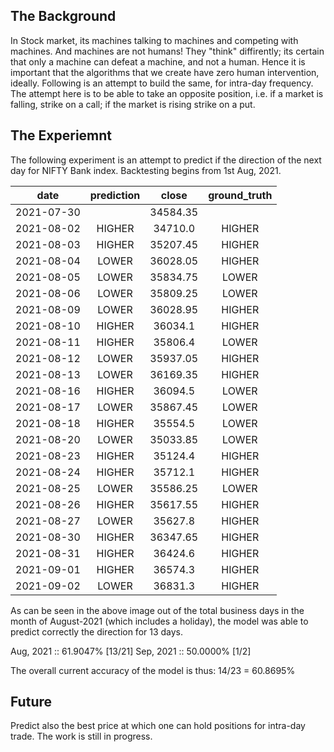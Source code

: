 ## The Background
In Stock market, its machines talking to machines and competing with machines. And machines are not humans! They "think" diffirently; its certain that only a machine can defeat a machine, and not a human. Hence it is important that the algorithms that we create have zero human intervention, ideally. Following is an attempt to build the same, for intra-day frequency. The attempt here is to be able to take an opposite position, i.e. if a market is falling, strike on a call; if the market is rising strike on a put.

## The Experiemnt
The following experiment is an attempt to predict if the direction of the next day for NIFTY Bank index. Backtesting begins from 1st Aug, 2021.

date | prediction | close | ground_truth
| :---: | :---: | :---: | :---: | 
| 2021-07-30 |  |  34584.35 | 
 | 2021-08-02 |  HIGHER |    34710.0 |   HIGHER
 |2021-08-03	| HIGHER	  | 35207.45	|  HIGHER
|2021-08-04	| LOWER	 |  36028.05	|  HIGHER
|2021-08-05	| LOWER	  | 35834.75	|  LOWER
|2021-08-06	| LOWER	 |  35809.25	|  LOWER
|2021-08-09	| LOWER	 |  36028.95	|  HIGHER
|2021-08-10	| HIGHER	|   36034.1	 | HIGHER
|2021-08-11	| HIGHER	  | 35806.4	|  LOWER
|2021-08-12	| LOWER	 |  35937.05	|  HIGHER
|2021-08-13	| LOWER	  | 36169.35	|  HIGHER
|2021-08-16	| HIGHER	|   36094.5	|  LOWER
|2021-08-17	| LOWER	 |  35867.45	|  LOWER
|2021-08-18	| HIGHER	 |  35554.5	|  LOWER
|2021-08-20	| LOWER	 |  35033.85	|  LOWER
|2021-08-23	| HIGHER	|   35124.4	 | HIGHER
|2021-08-24	| HIGHER	|   35712.1	 | HIGHER
|2021-08-25	| LOWER	 |  35586.25	 | LOWER
|2021-08-26	| HIGHER	|   35617.55	|  HIGHER
|2021-08-27	| LOWER	 |  35627.8	  |HIGHER
|2021-08-30	| HIGHER	|   36347.65	|  HIGHER
|2021-08-31	| HIGHER	|   36424.6	 | HIGHER
|2021-09-01	| HIGHER	|   36574.3	 | HIGHER
|2021-09-02	| LOWER	 |  36831.3	  |HIGHER


As can be seen in the above image out of the total business days in the month of August-2021 (which includes a holiday), the model was able to predict correctly the direction for 13 days.

Aug, 2021 :: 61.9047% [13/21]
Sep, 2021 :: 50.0000% [1/2]

The overall current accuracy of the model is thus: 14/23 = 60.8695%

## Future
Predict also the best price at which one can hold positions for intra-day trade. The work is still in progress.
